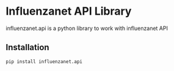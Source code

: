 Influenzanet API Library
=====

influenzanet.api is a python library to work with influenzanet API

## Installation

```python
pip install influenzanet.api
```
